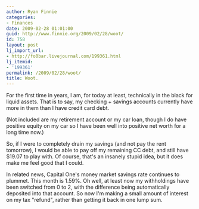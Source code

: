 ```yaml
---
author: Ryan Finnie
categories:
- Finances
date: 2009-02-28 01:01:00
guid: http://www.finnie.org/2009/02/28/woot/
id: 758
layout: post
lj_import_url:
- http://fo0bar.livejournal.com/199361.html
lj_itemid:
- '199361'
permalink: /2009/02/28/woot/
title: Woot.
---
```

For the first time in years, I am, for today at least, technically in the black for liquid assets. That is to say, my checking + savings accounts currently have more in them than I have credit card debt.

(Not included are my retirement account or my car loan, though I do have positive equity on my car so I have been well into positive net worth for a long time now.)

So, if I were to completely drain my savings (and not pay the rent tomorrow), I would be able to pay off my remaining CC debt, and still have $19.07 to play with. Of course, that's an insanely stupid idea, but it does make me feel good that I could.

In related news, Capital One's money market savings rate continues to plummet. This month is 1.59%. Oh well, at least now my withholdings have been switched from 0 to 2, with the difference being automatically deposited into that account. So now I'm making a small amount of interest on my tax "refund", rather than getting it back in one lump sum.
